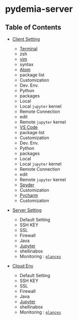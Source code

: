 pydemia-server
==============

Table of Contents
-----------------

-	[Client Setting](https://github.com/pydemia/pydemia-server/blob/master/scripts/client/clientsetting.md)

	-	[Terminal](https://github.com/pydemia/pydemia-server/blob/master/scripts/client/terminal.md)
	-	zsh
	-	[vim](https://github.com/pydemia/pydemia-server/blob/master/scripts/client/vim.md)
	-	syntax
	-	[Atom](https://github.com/pydemia/pydemia-server/blob/master/scripts/client/atom/readme.md)
	-	package list
	-	Customization
	-	Dev. Env.
	-	Python
	-	packages
	-	Local
	-	Local `jupyter` kernel
	-	Remote Connection
	-	edit
	-	Remote `jupyter` kernel
	-	[VS Code](https://github.com/pydemia/pydemia-server/blob/master/scripts/client/vscode.md)
	-	package list
	-	Customization
	-	Dev. Env.
	-	Python
	-	packages
	-	Local
	-	Local `jupyter` kernel
	-	Remote Connection
	-	edit
	-	Remote `jupyter` kernel
	-	[Spyder](https://github.com/pydemia/pydemia-server/blob/master/scripts/client/spyder.md)
	-	Customization
	-	[Pycharm](https://github.com/pydemia/pydemia-server/blob/master/scripts/client/pycharm.md)
	-	Customization

-	[Server Setting](https://github.com/pydemia/pydemia-server/blob/master/scripts/server/serversetting.md)

	-	Default Setting
	-	SSH KEY
	-	SSL
	-	Firewall
	-	Java
	-	[Jupyter](https://github.com/pydemia/Jupyter/blob/master/README.md)
	-	shellinabox
	-	Monitoring : [`glances`](scripts/server/glances.md)


-	[Cloud Env](https://github.com/pydemia/pydemia-server/blob/master/scripts/server/cloud/README.md)

	-	Default Setting
	-	SSH KEY
	-	SSL
	-	Firewall
	-	Java
	-	[Jupyter](https://github.com/pydemia/Jupyter/blob/master/README.md)
	-	shellinabox
	-	Monitoring : [`glances`](scripts/server/glances.md)

